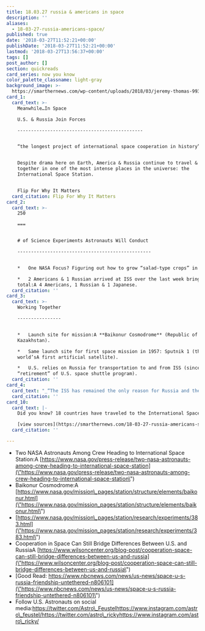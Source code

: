 ```yaml
---
title: 18.03.27 russia & americans in space
description: ''
aliases:
  - 18-03-27-russia-americans-space/
published: true
date: '2018-03-27T11:52:21+00:00'
publishDate: '2018-03-27T11:52:21+00:00'
lastmod: '2018-03-27T13:56:37+00:00'
tags: []
post_author: []
section: quickreads
card_series: now you know
color_palette_classname: light-gray
background_image: >-
  https://smarthernews.com/wp-content/uploads/2018/03/jeremy-thomas-99326-unsplash-scaled.jpg
card_1:
  card_text: >-
    Meanwhile…In Space  

    U.S. & Russia Join Forces

    ----------------------------------------------


    “the longest project of international space cooperation in history”


    Despite drama here on Earth, America & Russia continue to travel & work
    together in one of the most intense places in the universe: the
    International Space Station.


    Flip For Why It Matters
  card_citation: Flip For Why It Matters
card_2:
  card_text: >-
    250

    ===


    # of Science Experiments Astronauts Will Conduct

    -------------------------------------------------


    *   One NASA Focus? Figuring out how to grow “salad-type crops” in space.

    *   2 Americans & 1 Russian arrived at ISS over the last week bringing crew
    total:A 4 Americans, 1 Russian & 1 Japanese.
  card_citation: ''
card_3:
  card_text: >-
    Working Together

    ----------------


    *   Launch site for mission:A **Baikonur Cosmodrome** (Republic of
    Kazakhstan).

    *   Same launch site for first space mission in 1957: Sputnik 1 (the
    world’sA first artificial satellite).

    *   U.S. relies on Russia for transportation to and from ISS (since
    “retirement” of U.S. space shuttle program).
  card_citation: ''
card_4:
  card_text: "_“The ISS has remained the only reason for Russia and the United States to cooperate, and currently the stationax19s operation is expected to terminate in 2024. The question is whether there is any prospect of a U.S.-Russia partnership in space after that time.”  n_  nPavel Luzin, Russian Professor  nAugust 29, 2017"
  card_citation: ''
card_10:
  card_text: |-
    Did you know? 18 countries have traveled to the International Space Station.

    [view sources](https://smarthernews.com/18-03-27-russia-americans-space/)
  card_citation: ''

---
```

*   Two NASA Astronauts Among Crew Heading to International Space Station:A [https://www.nasa.gov/press-release/two-nasa-astronauts-among-crew-heading-to-international-space-station](\"https://www.nasa.gov/press-release/two-nasa-astronauts-among-crew-heading-to-international-space-station\")
*   Baikonur Cosmodrome:A [https://www.nasa.gov/mission\_pages/station/structure/elements/baikonur.html](\"https://www.nasa.gov/mission_pages/station/structure/elements/baikonur.html\")
*   [https://www.nasa.gov/mission\_pages/station/research/experiments/383.html](\"https://www.nasa.gov/mission_pages/station/research/experiments/383.html\")
*   Cooperation in Space Can Still Bridge Differences Between U.S. and RussiaA [https://www.wilsoncenter.org/blog-post/cooperation-space-can-still-bridge-differences-between-us-and-russia](\"https://www.wilsoncenter.org/blog-post/cooperation-space-can-still-bridge-differences-between-us-and-russia\")
*   [Good Read: https://www.nbcnews.com/news/us-news/space-u-s-russia-friendship-untethered-n806101](\"https://www.nbcnews.com/news/us-news/space-u-s-russia-friendship-untethered-n806101\")
*   Follow U.S. Astronauts on social media:https://twitter.com/Astro\_Feustelhttps://www.instagram.com/astro\_feustel/https://twitter.com/astro\_rickyhttps://www.instagram.com/astro\_ricky/